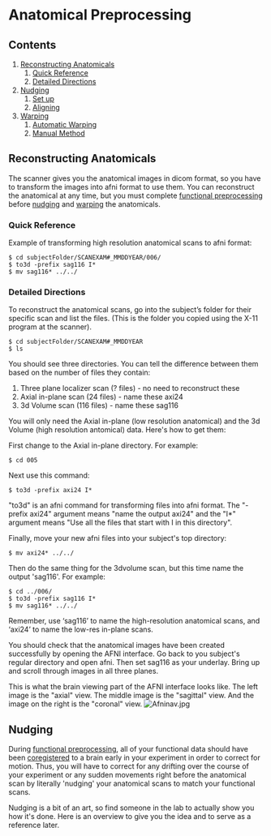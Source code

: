 # Anatomical Preprocessing

## Contents
  1. [Reconstructing Anatomicals](#reconstructing)
      1. [Quick Reference](#quick-reference)
      2. [Detailed Directions](#detailed-directions)
  2. [Nudging](#nudging)
      1. [Set up](#set-up)
      2. [Aligning](#aligning)
  3. [Warping](#warping)
      1. [Automatic Warping](#automatic-warping)
      2. [Manual Method](#manual-method)
      
<a name='reconstructing'></a>
## Reconstructing Anatomicals
The scanner gives you the anatomical images in dicom format, so you have to transform the images into afni format to use them. You can reconstruct the anatomical at any time, but you must complete [functional preprocessing](functional-preprocessing.md) before [nudging](#nudging) and [warping](#warping) the anatomicals.

<a name='quick-reference'></a>
### Quick Reference
Example of transforming high resolution anatomical scans to afni format:
```
$ cd subjectFolder/SCANEXAM#_MMDDYEAR/006/
$ to3d -prefix sag116 I*
$ mv sag116* ../../
```
<a name='detailed-directions'></a>
### Detailed Directions
To reconstruct the anatomical scans, go into the subject’s folder for their specific scan and list the files. (This is the folder you copied using the X-11 program at the scanner).
```
$ cd subjectFolder/SCANEXAM#_MMDDYEAR
$ ls
```
You should see three directories. You can tell the difference between them based on the number of files they contain:
  1. Three plane localizer scan (? files) - no need to reconstruct these
  2. Axial in-plane scan (24 files) - name these axi24
  3. 3d Volume scan (116 files) - name these sag116
  
You will only need the Axial in-plane (low resolution anatomical) and the 3d Volume (high resolution antomical) data. Here's how to get them:

First change to the Axial in-plane directory. For example:
```
$ cd 005 
```
Next use this command:
```
$ to3d -prefix axi24 I*
```
"to3d" is an afni command for transforming files into afni format. The "-prefix axi24" argument means "name the output axi24" and the "I*" argument means "Use all the files that start with I in this directory".

Finally, move your new afni files into your subject's top directory:
```
$ mv axi24* ../../
```
Then do the same thing for the 3dvolume scan, but this time name the output 'sag116'. For example:
```
$ cd ../006/
$ to3d -prefix sag116 I*
$ mv sag116* ../../
```
Remember, use ‘sag116’ to name the high-resolution anatomical scans, and ‘axi24’ to name the low-res in-plane scans.

You should check that the anatomical images have been created successfully by opening the AFNI interface. Go back to you subject's regular directory and open afni. Then set sag116 as your underlay. Bring up and scroll through images in all three planes.

This is what the brain viewing part of the AFNI interface looks like. The left image is the "axial" view. The middle image is the "sagittal" view. And the image on the right is the "coronal" view.
![Afninav.jpg]()

<a name='nudging'></a>
## Nudging
During [functional preprocessing](functional-preprocessing.md), all of your functional data should have been [coregistered](functional-preprocessing.md) to a brain early in your experiment in order to correct for motion. Thus, you will have to correct for any drifting over the course of your experiment or any sudden movements right before the anatomical scan by literally 'nudging' your anatomical scans to match your functional scans.

Nudging is a bit of an art, so find someone in the lab to actually show you how it's done. Here is an overview to give you the idea and to serve as a reference later.

